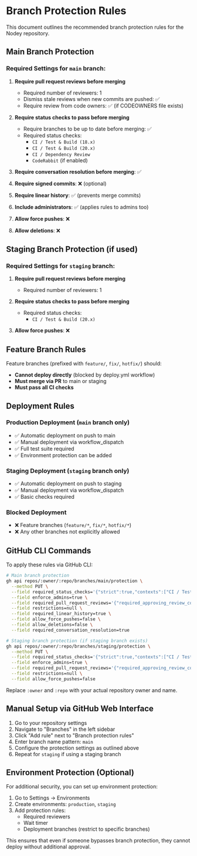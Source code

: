 # Branch Protection Rules

This document outlines the recommended branch protection rules for the Nodey repository.

## Main Branch Protection

### Required Settings for `main` branch:

1. **Require pull request reviews before merging**
   - Required number of reviewers: 1
   - Dismiss stale reviews when new commits are pushed: ✅
   - Require review from code owners: ✅ (if CODEOWNERS file exists)

2. **Require status checks to pass before merging**
   - Require branches to be up to date before merging: ✅
   - Required status checks:
     - `CI / Test & Build (18.x)`
     - `CI / Test & Build (20.x)`
     - `CI / Dependency Review`
     - `CodeRabbit` (if enabled)

3. **Require conversation resolution before merging**: ✅

4. **Require signed commits**: ❌ (optional)

5. **Require linear history**: ✅ (prevents merge commits)

6. **Include administrators**: ✅ (applies rules to admins too)

7. **Allow force pushes**: ❌

8. **Allow deletions**: ❌

## Staging Branch Protection (if used)

### Required Settings for `staging` branch:

1. **Require pull request reviews before merging**
   - Required number of reviewers: 1

2. **Require status checks to pass before merging**
   - Required status checks:
     - `CI / Test & Build (20.x)`

3. **Allow force pushes**: ❌

## Feature Branch Rules

Feature branches (prefixed with `feature/`, `fix/`, `hotfix/`) should:

- **Cannot deploy directly** (blocked by deploy.yml workflow)
- **Must merge via PR** to main or staging
- **Must pass all CI checks**

## Deployment Rules

### Production Deployment (`main` branch only)
- ✅ Automatic deployment on push to main
- ✅ Manual deployment via workflow_dispatch
- ✅ Full test suite required
- ✅ Environment protection can be added

### Staging Deployment (`staging` branch only)
- ✅ Automatic deployment on push to staging
- ✅ Manual deployment via workflow_dispatch
- ✅ Basic checks required

### Blocked Deployment
- ❌ Feature branches (`feature/*`, `fix/*`, `hotfix/*`)
- ❌ Any other branches not explicitly allowed

## GitHub CLI Commands

To apply these rules via GitHub CLI:

```bash
# Main branch protection
gh api repos/:owner/:repo/branches/main/protection \
  --method PUT \
  --field required_status_checks='{"strict":true,"contexts":["CI / Test & Build (18.x)","CI / Test & Build (20.x)","CI / Dependency Review"]}' \
  --field enforce_admins=true \
  --field required_pull_request_reviews='{"required_approving_review_count":1,"dismiss_stale_reviews":true}' \
  --field restrictions=null \
  --field required_linear_history=true \
  --field allow_force_pushes=false \
  --field allow_deletions=false \
  --field required_conversation_resolution=true

# Staging branch protection (if staging branch exists)
gh api repos/:owner/:repo/branches/staging/protection \
  --method PUT \
  --field required_status_checks='{"strict":true,"contexts":["CI / Test & Build (20.x)"]}' \
  --field enforce_admins=true \
  --field required_pull_request_reviews='{"required_approving_review_count":1}' \
  --field restrictions=null \
  --field allow_force_pushes=false
```

Replace `:owner` and `:repo` with your actual repository owner and name.

## Manual Setup via GitHub Web Interface

1. Go to your repository settings
2. Navigate to "Branches" in the left sidebar
3. Click "Add rule" next to "Branch protection rules"
4. Enter branch name pattern: `main`
5. Configure the protection settings as outlined above
6. Repeat for `staging` if using a staging branch

## Environment Protection (Optional)

For additional security, you can set up environment protection:

1. Go to Settings → Environments
2. Create environments: `production`, `staging`
3. Add protection rules:
   - Required reviewers
   - Wait timer
   - Deployment branches (restrict to specific branches)

This ensures that even if someone bypasses branch protection, they cannot deploy without additional approval.
